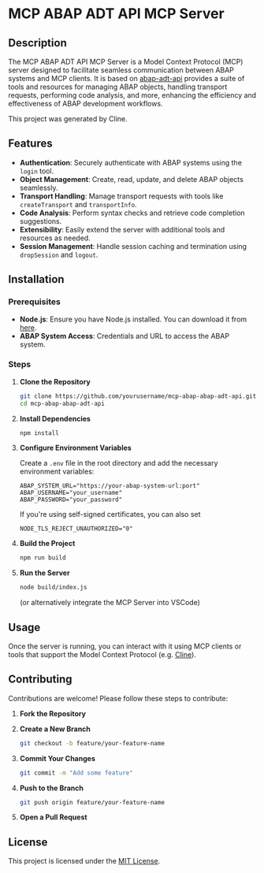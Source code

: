 # MCP ABAP ADT API MCP Server

## Description

The MCP ABAP ADT API MCP Server is a Model Context Protocol (MCP) server designed to facilitate seamless communication between ABAP systems and MCP clients. It is based on [abap-adt-api](https://github.com/marcellourbani/abap-adt-api/) provides a suite of tools and resources for managing ABAP objects, handling transport requests, performing code analysis, and more, enhancing the efficiency and effectiveness of ABAP development workflows.

This project was generated by Cline.

## Features

- **Authentication**: Securely authenticate with ABAP systems using the `login` tool.
- **Object Management**: Create, read, update, and delete ABAP objects seamlessly.
- **Transport Handling**: Manage transport requests with tools like `createTransport` and `transportInfo`.
- **Code Analysis**: Perform syntax checks and retrieve code completion suggestions.
- **Extensibility**: Easily extend the server with additional tools and resources as needed.
- **Session Management**: Handle session caching and termination using `dropSession` and `logout`.

## Installation

### Prerequisites

- **Node.js**: Ensure you have Node.js installed. You can download it from [here](https://nodejs.org/).
- **ABAP System Access**: Credentials and URL to access the ABAP system.

### Steps

1. **Clone the Repository**

   ```bash
   git clone https://github.com/yourusername/mcp-abap-abap-adt-api.git
   cd mcp-abap-abap-adt-api
   ```

2. **Install Dependencies**

   ```bash
   npm install
   ```

3. **Configure Environment Variables**

   Create a `.env` file in the root directory and add the necessary environment variables:

   ```env
   ABAP_SYSTEM_URL="https://your-abap-system-url:port"
   ABAP_USERNAME="your_username"
   ABAP_PASSWORD="your_password"
   ```

   If you're using self-signed certificates, you can also set 

   ```
   NODE_TLS_REJECT_UNAUTHORIZED="0"
   ```

4. **Build the Project**

   ```bash
   npm run build
   ```

5. **Run the Server**

   ```bash
   node build/index.js
   ```

   (or alternatively integrate the MCP Server into VSCode)

## Usage

Once the server is running, you can interact with it using MCP clients or tools that support the Model Context Protocol (e.g. [Cline](https://github.com/cline/cline)).


## Contributing

Contributions are welcome! Please follow these steps to contribute:

1. **Fork the Repository**
2. **Create a New Branch**

   ```bash
   git checkout -b feature/your-feature-name
   ```

3. **Commit Your Changes**

   ```bash
   git commit -m "Add some feature"
   ```

4. **Push to the Branch**

   ```bash
   git push origin feature/your-feature-name
   ```

5. **Open a Pull Request**

## License

This project is licensed under the [MIT License](LICENSE).